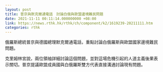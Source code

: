 ```yaml
---
layout: post
title: 普京與默克爾通電話　討論白俄與歐盟邊境難民問題
date: 2021-11-11 00:11:14.000000000 +08:00
link: https://news.rthk.hk/rthk/ch/component/k2/1619239-20211111.htm
categories: rthk
---
```


俄羅斯總統普京與德國總理默克爾通電話，重點討論白俄羅斯與歐盟國家邊境難民問題。

克里姆林宮說，兩位領袖詳細討論這個問題，並對這場危機引起的人道主義後果表示關切。普京提議歐盟成員國與白俄羅斯雙方代表直接溝通討論現有問題。
